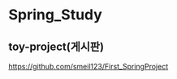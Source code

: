 # Spring_Study

## toy-project(게시판)
https://github.com/smeil123/First_SpringProject
<!--stackedit_data:
eyJoaXN0b3J5IjpbNjAzMDQ5OTY5XX0=
-->